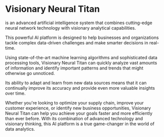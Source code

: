 <h1> Visionary Neural Titan </h1>

is an advanced artificial intelligence system that combines
cutting-edge neural network technology with visionary analytical capabilities. 

This powerful AI platform is designed to help businesses and organizations 
tackle complex data-driven challenges and make smarter decisions in real-time.

Using state-of-the-art machine learning algorithms and sophisticated data processing tools, 
Visionary Neural Titan can quickly analyze vast amounts of information and identify 
important patterns and trends that might otherwise go unnoticed. 

Its ability to adapt and learn from new data sources means that it can continually 
improve its accuracy and provide even more valuable insights over time.

Whether you're looking to optimize your supply chain, improve your customer experience, 
or identify new business opportunities, Visionary Neural Titan can help you achieve your 
goals faster and more efficiently than ever before. 
With its combination of advanced technology and visionary thinking, 
this AI platform is a true game-changer in the world of data analytics.
